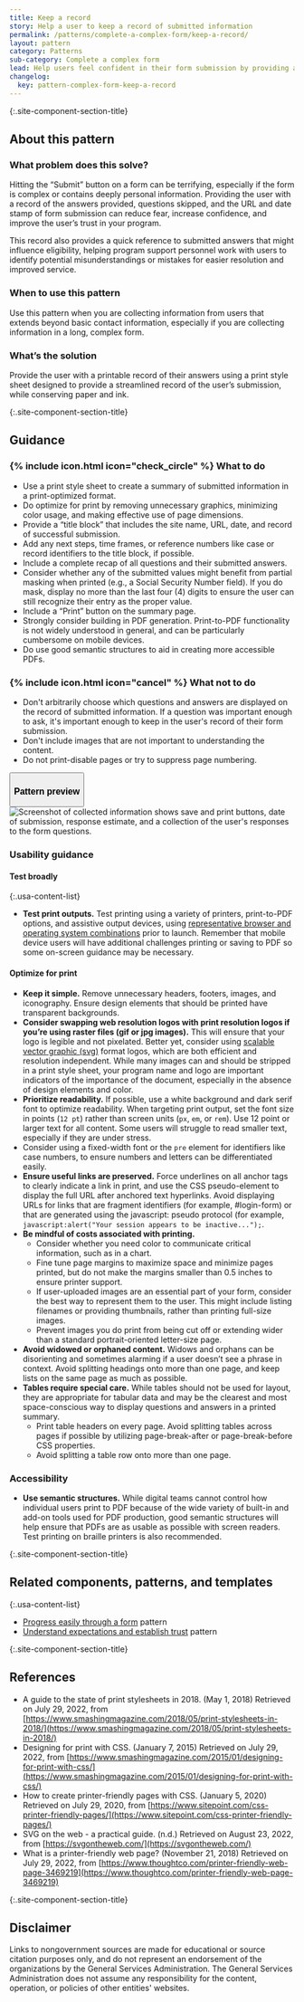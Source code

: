 ```yaml
---
title: Keep a record
story: Help a user to keep a record of submitted information
permalink: /patterns/complete-a-complex-form/keep-a-record/
layout: pattern
category: Patterns
sub-category: Complete a complex form
lead: Help users feel confident in their form submission by providing a record to download or print. A printed or downloaded record of their answers provides a reference for future use, and helps users confirm their successful form submission.
changelog:
  key: pattern-complex-form-keep-a-record
---
```


{:.site-component-section-title}
## About this pattern

### What problem does this solve?
Hitting the “Submit” button on a form can be terrifying, especially if the form is complex or contains deeply personal information. Providing the user with a record of the answers provided, questions skipped, and the URL and date stamp of form submission can reduce fear, increase confidence, and improve the user’s trust in your program. 

This record also provides a quick reference to submitted answers that might influence eligibility, helping program support personnel work with users to identify potential misunderstandings or mistakes for easier resolution and improved service.

### When to use this pattern 
Use this pattern when you are collecting information from users that extends beyond basic contact information, especially if you are collecting information in a long, complex form.

### What’s the solution
Provide the user with a printable record of their answers using a print style sheet designed to provide a streamlined record of the user’s submission, while conserving paper and ink.

{:.site-component-section-title}
## Guidance

<div class="grid-row grid-gap-3">
  <div class="tablet:grid-col">
    <div class="do-dont">
      <div class="do-dont__do">
        <h3 class="do-dont__heading">
          {% include icon.html icon="check_circle" %}
          What to do
        </h3>
        <div class="do-dont__content">
          <ul>
            <li>Use a print style sheet to create a summary of submitted information in a print-optimized format.</li>
            <li>Do optimize for print by removing unnecessary graphics, minimizing color usage, and making effective use of page dimensions.</li>
            <li>Provide a “title block” that includes the site name, URL, date, and record of successful submission.</li>            
            <li>Add any next steps, time frames, or reference numbers like case or record identifiers to the title block, if possible.</li>
            <li>Include a complete recap of all questions and their submitted answers.</li>
            <li>Consider whether any of the submitted values might benefit from partial masking when printed (e.g., a Social Security Number field). If you do mask, display no more than the last four (4) digits to ensure the user can still recognize their entry as the proper value.</li>            
            <li>Include a “Print” button on the summary page.</li>
            <li>Strongly consider building in PDF generation. Print-to-PDF functionality is not widely understood in general, and can be particularly cumbersome on mobile devices.</li>
            <li>Do use good semantic structures to aid in creating more accessible PDFs.</li>
          </ul> 
        </div>
      </div>
    </div>
  </div>
  <div class="tablet:grid-col">
    <div class="do-dont">
      <div class="do-dont__dont">
        <h3 class="do-dont__heading">
          {% include icon.html icon="cancel" %}
          What not to do
        </h3>
        <div class="do-dont__content">
          <ul>
            <li>Don't arbitrarily choose which questions and answers are displayed on the record of submitted information. If a question was important enough to ask, it's important enough to keep in the user's record of their form submission.</li>
            <li>Don't include images that are not important to understanding the content.</li>
            <li>Do not print-disable pages or try to suppress page numbering.</li>
          </ul>
        </div>
      </div>
    </div>
  </div>
</div>

<div class="usa-accordion usa-accordion--bordered site-accordion-code site-component-preview margin-top-2">
  <button class="usa-accordion__button" aria-controls="accordion-preview" aria-expanded="true"><h3 id="pattern-preview">Pattern preview</h3></button>
  <div id="accordion-preview" class="usa-accordion__content">
    <img src="{{ site.baseurl }}/img/patterns/keep-a-record.png" alt="Screenshot of collected information shows save and print buttons, date of submission, response estimate, and a collection of the user's responses to the form questions." class="width-full maxw-mobile-lg"/>
  </div>
</div>

### Usability guidance
#### Test broadly

{:.usa-content-list}
- <strong>Test print outputs.</strong> Test printing using a variety of printers, print-to-PDF options, and assistive output devices, using <a href="https://digital.gov/2013/07/15/digital-metrics-for-federal-agencies/">representative browser and operating system combinations</a> prior to launch. Remember that mobile device users will have additional challenges printing or saving to PDF so some on-screen guidance may be necessary.

#### Optimize for print
<ul class="usa-content-list">

  <li><strong>Keep it simple.</strong> Remove unnecessary headers, footers, images, and iconography. Ensure design elements that should be printed have transparent backgrounds.</li>

  <li><strong>Consider swapping web resolution logos with print resolution logos if you’re using raster files (gif or jpg images).</strong> This will ensure that your logo is legible and not pixelated. Better yet, consider using <a href="https://svgontheweb.com/">scalable vector graphic (svg)</a> format logos, which are both efficient and resolution independent. While many images can and should be stripped in a print style sheet, your program name and logo are important indicators of the importance of the document, especially in the absence of design elements and color.</li>

  <li><strong>Prioritize readability.</strong> If possible, use a white background and dark serif font to optimize readability. When targeting print output, set the font size in points (<code>12 pt</code>) rather than screen units (<code>px</code>, <code>em</code>, or <code>rem</code>). Use 12 point or larger text for all content. Some users will struggle to read smaller text, especially if they are under stress.</li>

  <li>Consider using a fixed-width font or the <code>pre</code> element for identifiers like case numbers, to ensure numbers and letters can be differentiated easily.</li>

  <li><strong>Ensure useful links are preserved.</strong> Force underlines on all anchor tags to clearly indicate a link in print, and use the CSS pseudo-element to display the full URL after anchored text hyperlinks. Avoid displaying URLs for links that are fragment identifiers (for example, #login-form) or that are generated using the javascript: pseudo protocol (for example, <code>javascript:alert("Your session appears to be inactive...");</code>.</li>

  <li><strong>Be mindful of costs associated with printing.</strong>
    <ul>
      <li>Consider whether you need color to communicate critical information, such as in a chart.</li>
      <li>Fine tune page margins to maximize space and minimize pages printed, but do not make the margins smaller than 0.5 inches to ensure printer support.</li>
      <li>If user-uploaded images are an essential part of your form, consider the best way to represent them to the user. This might include listing filenames or providing thumbnails, rather than printing full-size images.</li>
      <li>Prevent images you do print from being cut off or extending wider than a standard portrait-oriented letter-size page.</li>
    </ul>
  </li>

  <li><strong>Avoid widowed or orphaned content.</strong> Widows and orphans can be disorienting and sometimes alarming if a user doesn’t see a phrase in context. Avoid splitting headings onto more than one page, and keep lists on the same page as much as possible.</li>

  <li><strong>Tables require special care.</strong> While tables should not be used for layout, they are appropriate for tabular data and may be the clearest and most space-conscious way to display questions and answers in a printed summary. 
    <ul>
      <li>Print table headers on every page. Avoid splitting tables across pages if possible by utilizing page-break-after or page-break-before CSS properties.</li>
      <li>Avoid splitting a table row onto more than one page.</li>
    </ul>
  </li>
</ul>

### Accessibility
<ul class="usa-content-list">
  <li><strong>Use semantic structures.</strong> While digital teams cannot control how individual users print to PDF because of the wide variety of built-in and add-on tools used for PDF production, good semantic structures will help ensure that PDFs are as usable as possible with screen readers. Test printing on braille printers is also recommended.</li>
</ul>

{:.site-component-section-title}
## Related components, patterns, and templates

{:.usa-content-list}
- <a href="{{ site.baseurl }}/patterns/complete-a-complex-form/progress-easily/">Progress easily through a form</a> pattern
- <a href="{{ site.baseurl }}/patterns/complete-a-complex-form/establish-trust/">Understand expectations and establish trust</a> pattern

{:.site-component-section-title}
## References
- A guide to the state of print stylesheets in 2018. (May 1, 2018) Retrieved on July 29, 2022, from [https://www.smashingmagazine.com/2018/05/print-stylesheets-in-2018/](https://www.smashingmagazine.com/2018/05/print-stylesheets-in-2018/)
- Designing for print with CSS. (January 7, 2015) Retrieved on July 29, 2022, from [https://www.smashingmagazine.com/2015/01/designing-for-print-with-css/](https://www.smashingmagazine.com/2015/01/designing-for-print-with-css/)
- How to create printer-friendly pages with CSS. (January 5, 2020) Retrieved on July 29, 2020, from [https://www.sitepoint.com/css-printer-friendly-pages/](https://www.sitepoint.com/css-printer-friendly-pages/) 
- SVG on the web - a practical guide. (n.d.) Retrieved on August 23, 2022, from [https://svgontheweb.com/](https://svgontheweb.com/)
- What is a printer-friendly web page? (November 21, 2018) Retrieved on July 29, 2022, from [https://www.thoughtco.com/printer-friendly-web-page-3469219](https://www.thoughtco.com/printer-friendly-web-page-3469219)

{:.site-component-section-title}
## Disclaimer
Links to nongovernment sources are made for educational or source citation purposes only, and do not represent an endorsement of the organizations by the General Services Administration. The General Services Administration does not assume any responsibility for the content, operation, or policies of other entities' websites.

